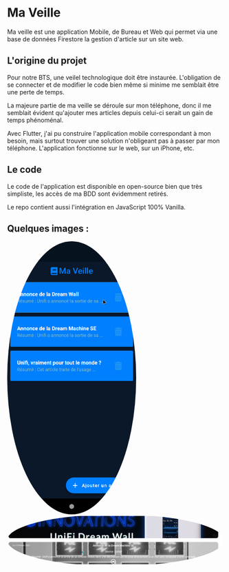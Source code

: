 # Ma Veille

Ma veille est une application Mobile, de Bureau et Web qui permet via une base de données Firestore la gestion d'article sur un site web.

## L'origine du projet

Pour notre BTS, une veilel technologique doit être instaurée. L'obligation de se connecter et de modifier le code bien même si minime me semblait être une perte de temps.

La majeure partie de ma veille se déroule sur mon téléphone, donc il me semblait évident qu'ajouter mes articles depuis celui-ci serait un gain de temps phénoménal.

Avec Flutter, j'ai pu construire l'application mobile correspondant à mon besoin, mais surtout trouver une solution n'obligeant pas à passer par mon téléphone. L'application fonctionne sur le web, sur un iPhone, etc.

## Le code

Le code de l'application est disponible en open-source bien que très simpliste, les accès de ma BDD sont évidemment retirés.

Le repo contient aussi l'intégration en JavaScript 100% Vanilla.



## Quelques images :

<img align="left" src="app.png" width="300px" style="border-radius:50%">

<img align="right" src="articles.png" height="120px" style="border-radius:50%">


